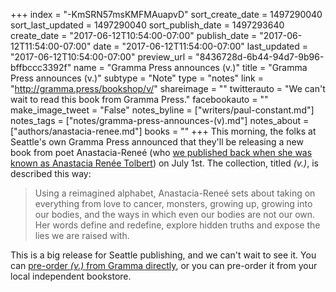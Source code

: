 +++
index = "-KmSRN57msKMFMAuapvD"
sort_create_date = 1497290040
sort_last_updated = 1497290040
sort_publish_date = 1497293640
create_date = "2017-06-12T10:54:00-07:00"
publish_date = "2017-06-12T11:54:00-07:00"
date = "2017-06-12T11:54:00-07:00"
last_updated = "2017-06-12T10:54:00-07:00"
preview_url = "8436728d-6b44-94d7-9b96-bffbccc3392f"
name = "Gramma Press announces (v.)"
title = "Gramma Press announces (v.)"
subtype = "Note"
type = "notes"
link = "http://gramma.press/bookshop/v/"
shareimage = ""
twitterauto = "We can't wait to read this book from Gramma Press."
facebookauto = ""
make_image_tweet = "False"
notes_byline = ["writers/paul-constant.md"]
notes_tags = ["notes/gramma-press-announces-(v).md"]
notes_about = ["authors/anastacia-renee.md"]
books = ""
+++
This morning, the folks at Seattle's own Gramma Press announced that they'll be releasing a new book from poet Anastacia-Reneé (who [we published back when she was known as Anastacia Renée Tolbert](http://www.seattlereviewofbooks.com/writers/anastacia-renee-tolbert/)) on July 1st. The collection, titled *(v.)*, is described this way:

<blockquote>Using a reimagined alphabet, Anastacia-Reneé sets about taking on everything from love to cancer, monsters, growing up, growing into our bodies, and the ways in which even our bodies are not our own. Her words define and redefine, explore hidden truths and expose the lies we are raised with.</blockquote>

This is a big release for Seattle publishing, and we can't wait to see it. You can [pre-order *(v.)* from Gramma directly](http://gramma.press/bookshop/v/), or you can pre-order it from your local independent bookstore.